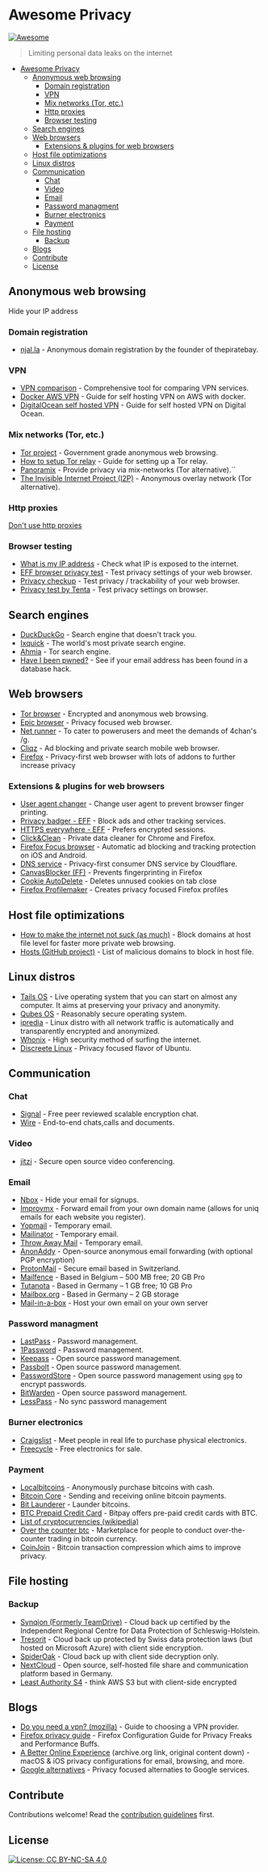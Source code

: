 # Awesome Privacy

[![Awesome](https://cdn.rawgit.com/sindresorhus/awesome/d7305f38d29fed78fa85652e3a63e154dd8e8829/media/badge.svg)](https://github.com/sindresorhus/awesome)

> Limiting personal data leaks on the internet

<!-- TOC -->

- [Awesome Privacy](#awesome-privacy)
  - [Anonymous web browsing](#anonymous-web-browsing)
    - [Domain registration](#domain-registration)
    - [VPN](#vpn)
    - [Mix networks (Tor, etc.)](#mix-networks-tor-etc)
    - [Http proxies](#http-proxies)
    - [Browser testing](#browser-testing)
  - [Search engines](#search-engines)
  - [Web browsers](#web-browsers)
    - [Extensions & plugins for web browsers](#extensions--plugins-for-web-browsers)
  - [Host file optimizations](#host-file-optimizations)
  - [Linux distros](#linux-distros)
  - [Communication](#communication)
    - [Chat](#chat)
    - [Video](#video)
    - [Email](#email)
    - [Password managment](#password-managment)
    - [Burner electronics](#burner-electronics)
    - [Payment](#payment)
  - [File hosting](#file-hosting)
    - [Backup](#backup)
  - [Blogs](#blogs)
  - [Contribute](#contribute)
  - [License](#license)

## Anonymous web browsing

Hide your IP address

### Domain registration

- [njal.la](https://njal.la/) - Anonymous domain registration by the founder of thepiratebay.

### VPN

- [VPN comparison](https://thatoneprivacysite.net/simple-vpn-comparison-chart/) - Comprehensive tool for comparing VPN services.
- [Docker AWS VPN](https://gist.github.com/glennschler/63e3c3f93038cddb5204) - Guide for self hosting VPN on AWS with docker.
- [DigitalOcean self hosted VPN](https://www.digitalocean.com/community/tutorials/how-to-set-up-an-openvpn-server-on-ubuntu-16-04) - Guide for self hosted VPN on Digital Ocean.

### Mix networks (Tor, etc.)

- [Tor project](https://www.torproject.org) - Government grade anonymous web browsing.
- [How to setup Tor relay](https://www.torproject.org/docs/tor-doc-relay.html.en) - Guide for setting up a Tor relay.
- [Panoramix](https://panoramix-project.eu/) - Provide privacy via mix-networks (Tor alternative).``
- [The Invisible Internet Project (I2P)](https://geti2p.net/en/) - Anonymous overlay network (Tor alternative).

### Http proxies

[Don't use http proxies](https://www.defcon.org/images/defcon-17/dc-17-presentations/defcon-17-edward_zaborowski-doppelganger.pdf)

### Browser testing

- [What is my IP address](http://whatismyipaddress.com/) - Check what IP is exposed to the internet.
- [EFF browser privacy test](https://panopticlick.eff.org/tracker) - Test privacy settings of your web browser.
- [Privacy checkup](https://ipinfo.info/html/privacy-check.php) - Test privacy / trackability of your web browser.
- [Privacy test by Tenta](https://tenta.com/test/) - Test privacy settings on browser.

## Search engines

- [DuckDuckGo](https://duckduckgo.com) - Search engine that doesn't track you.
- [Ixquick](https://www.ixquick.com/) - The world's most private search engine.
- [Ahmia](https://ahmia.fi) - Tor search engine.
- [Have I been pwned?](https://haveibeenpwned.com) - See if your email address has been found in a database hack.

## Web browsers

- [Tor browser](https://www.torproject.org/projects/torbrowser.html.en) - Encrypted and anonymous web browsing.
- [Epic browser](https://www.epicbrowser.com) - Privacy focused web browser.
- [Net runner](https://netrunner.cc) - To cater to powerusers and meet the demands of 4chan's /g.
- [Cliqz](https://cliqz.com) - Ad blocking and private search mobile web browser.
- [Firefox](https://www.mozilla.org/en-US/firefox/new/) - Privacy-first web browser with lots of addons to further increase privacy

### Extensions & plugins for web browsers

- [User agent changer](https://chrome.google.com/webstore/detail/user-agent-switcher-for-c/djflhoibgkdhkhhcedjiklpkjnoahfmg?hl=en-US) - Change user agent to prevent browser finger printing.
- [Privacy badger - EFF](https://www.eff.org/privacybadger) - Block ads and other tracking services.
- [HTTPS everywhere - EFF](https://www.eff.org/https-everywhere) - Prefers encrypted sessions.
- [Click&Clean](https://www.hotcleaner.com/clickclean_chrome.html) - Private data cleaner for Chrome and Firefox.
- [Firefox Focus browser](https://www.mozilla.org/en-US/firefox/focus/) - Automatic ad blocking and tracking protection on iOS and Android.
- [DNS service](https://1.1.1.1/) - Privacy-first consumer DNS service by Cloudflare.
- [CanvasBlocker (FF)](https://addons.mozilla.org/en-US/firefox/addon/canvasblocker/) - Prevents fingerprinting in Firefox
- [Cookie AutoDelete](https://addons.mozilla.org/en-US/firefox/addon/cookie-autodelete/) - Deletes unnused cookies on tab close
- [Firefox Profilemaker](https://ffprofile.com/) - Creates privacy focused Firefox profiles

## Host file optimizations

- [How to make the internet not suck (as much)](http://someonewhocares.org/hosts/) - Block domains at host file level for faster more private web browsing.
- [Hosts (GitHub project)](https://github.com/StevenBlack/hosts) - List of malicious domains to block in host file.

## Linux distros

- [Tails OS](https://tails.boum.org/) - Live operating system that you can start on almost any computer. It aims at preserving your privacy and anonymity.
- [Qubes OS](https://www.qubes-os.org/) - Reasonably secure operating system.
- [ipredia](http://www.ipredia.org/) - Linux distro with all network traffic is automatically and transparently encrypted and anonymized.
- [Whonix](https://www.whonix.org/) - High security method of surfing the internet.
- [Discreete Linux](https://www.privacy-cd.org/) - Privacy focused flavor of Ubuntu.

## Communication

### Chat

- [Signal](https://whispersystems.org/) - Free peer reviewed scalable encryption chat.
- [Wire](https://wire.com) - End-to-end chats,calls and documents.

### Video

- [jitzi](https://jitsi.org/) - Secure open source video conferencing.

### Email

- [Nbox](https://nbox.notif.me/) - Hide your email for signups.
- [Improvmx](http://improvmx.com/) - Forward email from your own domain name (allows for uniq emails for each website you register).
- [Yopmail](http://www.yopmail.com/en/email-generator.php) - Temporary email.
- [Mailinator](https://www.mailinator.com/) - Temporary email.
- [Throw Away Mail](http://www.throwawaymail.com/) - Temporary email.
- [AnonAddy](https://anonaddy.com) - Open-source anonymous email forwarding (with optional PGP encryption)
- [ProtonMail](https://protonmail.com/) - Secure email based in Switzerland.
- [Mailfence](https://mailfence.com) - Based in Belgium – 500 MB free; 20 GB Pro
- [Tutanota](https://tutanota.com) - Based in Germany – 1 GB free; 10 GB Pro
- [Mailbox.org](https://mailbox.org) - Based in Germany – 2 GB storage
- [Mail-in-a-box](https://mailinabox.email/) - Host your own email on your own server

### Password managment

- [LastPass](https://www.lastpass.com/) - Password management.
- [1Password](https://1password.com/) - Password management.
- [Keepass](http://keepass.info/) - Open source password management.
- [Passbolt](https://www.passbolt.com/) - Open source password management.
- [PasswordStore](https://www.passwordstore.org/) - Open source password management using `gpg` to encrypt passwords.
- [BitWarden](https://bitwarden.com) - Open source password management.
- [LessPass](https://lesspass.com/) - No sync password management

### Burner electronics

- [Craigslist](https://craigslist.com) - Meet people in real life to purchase physical electronics.
- [Freecycle](https://www.freecycle.org/) - Free electronics for sale.

### Payment

- [Localbitcoins](https://localbitcoins.com/) - Anonymously purchase bitcoins with cash.
- [Bitcoin Core](https://bitcoin.org/en/download) - Sending and receiving online bitcoin payments.
- [Bit Launderer](https://bitlaunder.com/) - Launder bitcoins.
- [BTC Prepaid Credit Card](https://bitpay.com/card/) - Bitpay offers pre-paid credit cards with BTC.
- [List of cryptocurrencies (wikipedia)](https://en.wikipedia.org/wiki/List_of_cryptocurrencies)
- [Over the counter btc](https://bitcoin-otc.com/) - Marketplace for people to conduct over-the-counter trading in bitcoin currency.
- [CoinJoin](https://en.bitcoin.it/wiki/CoinJoin) - Bitcoin transaction compression which aims to improve privacy.

## File hosting

### Backup

- [Synqion (Formerly TeamDrive)](https://synqion.com) - Cloud back up certified by the Independent Regional Centre for Data Protection of Schleswig-Holstein.
- [Tresorit](https://tresorit.com) - Cloud back up protected by Swiss data protection laws (but hosted on Microsoft Azure) with client side encryption.
- [SpiderOak](https://spideroak.com) - Cloud back up with client side decryption only.
- [NextCloud](https://nextcloud.com) - Open source, self-hosted file share and communication platform based in Germany.
- [Least Authority S4](https://leastauthority.com/) - think AWS S3 but with client-side encrypted

## Blogs

- [Do you need a vpn? (mozilla)](https://blog.mozilla.org/internetcitizen/2017/08/29/do-you-need-a-vpn/) - Guide to choosing a VPN provider.
- [Firefox privacy guide](http://12bytes.org/tech/firefox/firefoxgecko-configuration-guide-for-privacy-and-performance-buffs) - Firefox Configuration Guide for Privacy Freaks and Performance Buffs.
- [A Better Online Experience](https://web.archive.org/web/20180807021324/https://gacallea.github.io/posts/a-better-online-experience/) (archive.org link, original content down) - macOS & iOS privacy configurations for email, browsing, and more.
- [Google alternatives](https://restoreprivacy.com/google-alternatives/) - Privacy focused alternaties to Google services.

## Contribute

Contributions welcome! Read the [contribution guidelines](contributing.md) first.

## License

[![License: CC BY-NC-SA 4.0](https://licensebuttons.net/l/by-nc-sa/4.0/80x15.png)](https://creativecommons.org/licenses/by-nc-sa/4.0/)
